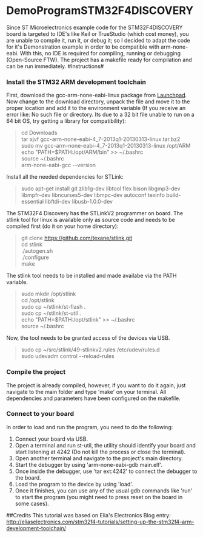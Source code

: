 DemoProgramSTM32F4DISCOVERY
===========================
Since ST Microelectronics example code for the STM32F4DISCOVERY board is targeted to IDE's like Keil or TrueStudio (which cost money), you are unable to compile it, run it, or debug it; so I decided to adapt the code for it's Demonstration example in order to be compatible with arm-none-eabi. With this, no IDE is required for compiling, running or debugging (Open-Source FTW).
The project has a makefile ready for compilation and can be run immediately.
#Instructions#
### Install the STM32 ARM development toolchain
First, download the gcc-arm-none-eabi-linux package from [Launchpad](https://launchpad.net/gcc-arm-embedded).
Now change to the download directory, unpack the file and move it to the proper location and add it to the environment variable (If you receive an error like: No such file or directory. Its due to a 32 bit file unable to run on a 64 bit OS, try getting a library for compatibility):

> cd Downloads   
tar xjvf gcc-arm-none-eabi-4_7-2013q1-20130313-linux.tar.bz2   
sudo mv gcc-arm-none-eabi-4_7-2013q1-20130313-linux /opt/ARM   
echo "PATH=$PATH:/opt/ARM/bin" >> ~/.bashrc   
source ~/.bashrc   
arm-none-eabi-gcc --version   

Install all the needed dependencies for STLink:

> sudo apt-get install git zlib1g-dev libtool flex 
bison libgmp3-dev libmpfr-dev libncurses5-dev libmpc-dev 
autoconf texinfo build-essential libftdi-dev libusb-1.0.0-dev

The STM32F4 Discovery has the STLinkV2 programmer on board. The stlink tool for linux is available only as source code and needs to be compiled first (do it on your home directory):

> git clone https://github.com/texane/stlink.git   
cd stlink   
./autogen.sh   
./configure   
make   

The stlink tool needs to be installed and made availabe via the PATH variable.

> sudo mkdir /opt/stlink   
cd /opt/stlink   
sudo cp ~/stlink/st-flash .   
sudo cp ~/stlink/st-util .   
echo "PATH=$PATH:/opt/stlink" >> ~/.bashrc   
source ~/.bashrc   

Now, the tool needs to be granted access of the devices via USB.

> sudo cp ~/src/stlink/49-stlinkv2.rules /etc/udev/rules.d   
sudo udevadm control --reload-rules   

### Compile the project
The project is already compiled, however, if you want to do it again, just navigate to the main folder and type 'make' on your terminal. All dependencies and parameters have been configured on the makefile.

### Connect to your board
In order to load and run the program, you need to do the following:   
1. Connect your board via USB.   
2. Open a terminal and run st-util, the utility should identify your board and start listening at 4242 (Do not kill the process or close the terminal).   
3. Open another terminal and navigate to the project's main directory.   
4. Start the debugger by using 'arm-none-eabi-gdb main.elf'.   
5. Once inside the debugger, use 'tar ext:4242' to connect the debugger to the board.   
6. Load the program to the device by using 'load'.   
7. Once it finishes, you can use any of the usual gdb commands like 'run' to start the program (you might need to press reset on the board in some cases).   

##Credits
This tutorial was based on Elia's Electronics Blog entry: http://eliaselectronics.com/stm32f4-tutorials/setting-up-the-stm32f4-arm-development-toolchain/